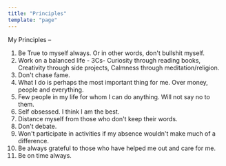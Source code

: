 ```yaml
---
title: "Principles"
template: "page"
---
```



My Principles –


1. Be True to myself always. Or in other words, don't bullshit myself.
2. Work on a balanced life - 3Cs- Curiosity through reading books, Creativity through side projects, Calmness through meditation/religion.
3. Don't chase fame. 
4. What I do is perhaps the most important thing for me. Over money, people and everything.
5. Few people in my life for whom I can do anything. Will not say no to them.
6. Self obsessed. I think I am the best.
7. Distance myself from those who don't keep their words.
8. Don't debate. 
9. Won't participate in activities if my absence wouldn't make much of a difference.
10. Be always grateful to those who have helped me out and care for me. 
11. Be on time always. 



